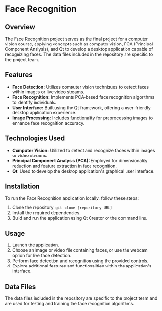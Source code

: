 # Face Recognition

## Overview
The Face Recognition project serves as the final project for a computer vision course, applying concepts such as computer vision, PCA (Principal Component Analysis), and Qt to develop a desktop application capable of recognizing faces. The data files included in the repository are specific to the project team.

## Features
- **Face Detection:** Utilizes computer vision techniques to detect faces within images or live video streams.
- **Face Recognition:** Implements PCA-based face recognition algorithms to identify individuals.
- **User Interface:** Built using the Qt framework, offering a user-friendly desktop application experience.
- **Image Processing:** Includes functionality for preprocessing images to enhance face recognition accuracy.

## Technologies Used
- **Computer Vision:** Utilized to detect and recognize faces within images or video streams.
- **Principal Component Analysis (PCA):** Employed for dimensionality reduction and feature extraction in face recognition.
- **Qt:** Used to develop the desktop application's graphical user interface.

## Installation
To run the Face Recognition application locally, follow these steps:
1. Clone the repository: `git clone [repository URL]`
2. Install the required dependencies.
3. Build and run the application using Qt Creator or the command line.

## Usage
1. Launch the application.
2. Choose an image or video file containing faces, or use the webcam option for live face detection.
3. Perform face detection and recognition using the provided controls.
4. Explore additional features and functionalities within the application's interface.

## Data Files
The data files included in the repository are specific to the project team and are used for testing and training the face recognition algorithms.
